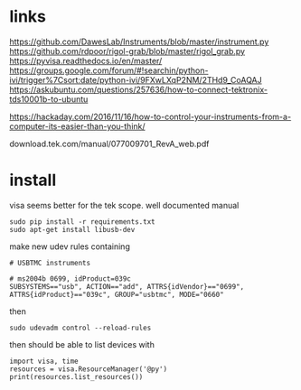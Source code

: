 # links

https://github.com/DawesLab/Instruments/blob/master/instrument.py
https://github.com/rdpoor/rigol-grab/blob/master/rigol_grab.py
https://pyvisa.readthedocs.io/en/master/
https://groups.google.com/forum/#!searchin/python-ivi/trigger%7Csort:date/python-ivi/9FXwLXqP2NM/2THd9_CoAQAJ
https://askubuntu.com/questions/257636/how-to-connect-tektronix-tds10001b-to-ubuntu

https://hackaday.com/2016/11/16/how-to-control-your-instruments-from-a-computer-its-easier-than-you-think/

download.tek.com/manual/077009701_RevA_web.pdf

# install

visa seems better for the tek scope. well documented manual

    sudo pip install -r requirements.txt
    sudo apt-get install libusb-dev

make new udev rules containing

    # USBTMC instruments

    # ms2004b 0699, idProduct=039c
    SUBSYSTEMS=="usb", ACTION=="add", ATTRS{idVendor}=="0699", ATTRS{idProduct}=="039c", GROUP="usbtmc", MODE="0660"

then

    sudo udevadm control --reload-rules

then should be able to list devices with 

    import visa, time
    resources = visa.ResourceManager('@py')
    print(resources.list_resources())
